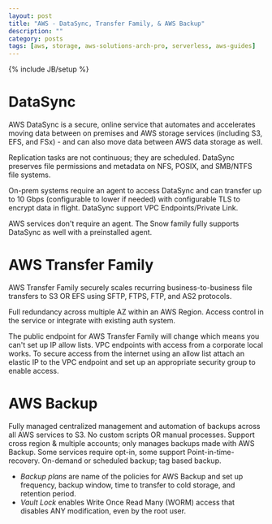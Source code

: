 ```yaml
---
layout: post
title: "AWS - DataSync, Transfer Family, & AWS Backup"
description: ""
category: posts
tags: [aws, storage, aws-solutions-arch-pro, serverless, aws-guides]
---
```

{% include JB/setup %}

# DataSync
AWS DataSync is a secure, online service that automates and accelerates moving data between on premises and AWS storage services (including S3, EFS, and FSx) - and can also move data between AWS data storage as well.

Replication tasks are not continuous; they are scheduled. DataSync preserves file permissions and metadata on NFS, POSIX, and SMB/NTFS file systems.

On-prem systems require an agent to access DataSync and can transfer up to 10 Gbps (configurable to lower if needed) with configurable TLS to encrypt data in flight. DataSync support VPC Endpoints/Private Link.

AWS services don't require an agent. The Snow family fully supports DataSync as well with a preinstalled agent.

# AWS Transfer Family
AWS Transfer Family securely scales recurring business-to-business file transfers to S3 OR EFS using SFTP, FTPS, FTP, and AS2 protocols. 

Full redundancy across multiple AZ within an AWS Region. Access control in the service or integrate with existing auth system.

The public endpoint for AWS Transfer Family will change which means you can't set up IP allow lists. VPC endpoints with access from a corporate local works. To secure access from the internet using an allow list attach an elastic IP to the VPC endpoint and set up an appropriate security group to enable access.

# AWS Backup
Fully managed centralized management and automation of backups across all AWS services to S3. No custom scripts OR manual processes. Support cross region &amp; multiple accounts; only manages backups made with AWS Backup. Some services require opt-in, some support Point-in-time-recovery. On-demand or scheduled backup; tag based backup. 

- _Backup plans_ are name of the policies for AWS Backup and set up frequency, backup window, time to transfer to cold storage, and retention period.
- _Vault Lock_ enables Write Once Read Many (WORM) access that disables ANY modification, even by the root user.